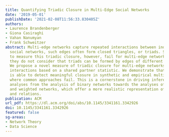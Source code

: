 ```yaml
---
title: Quantifying Triadic Closure in Multi-Edge Social Networks
date: '2019-05-01'
publishDate: '2021-02-08T11:56:33.830405Z'
authors:
- Laurence Brandenberger
- Giona Casiraghi
- Vahan Nanumyan
- Frank Schweitzer
abstract: Multi-edge networks capture repeated interactions between individuals. In
  social networks, such edges often form closed triangles, or triads. Standard approaches
  to measure this triadic closure, however, fail for multi-edge networks, because
  they do not consider that triads can be formed by edges of different multiplicity.
  We propose a novel measure of triadic closure for multi-edge networks of social
  interactions based on a shared partner statistic. We demonstrate that our operalization
  is able to detect meaningful closure in synthetic and empirical multi-edge networks,
  where common approaches fail. This is a cornerstone in driving inferential network
  analyses from the analysis of binary networks towards the analyses of multi-edge
  and weighted networks, which offer a more realistic representation of social interactions
  and relations.
publication: ACM
url_pdf: https://dl.acm.org/doi/abs/10.1145/3341161.3342926
doi: 10.1145/3341161.3342926
featured: false
sg-areas:
- Network Theory
- Data Science
---
```

